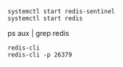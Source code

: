 

```
systemctl start redis-sentinel
systemctl start redis

```

ps aux | grep redis

```
redis-cli
redis-cli -p 26379
```